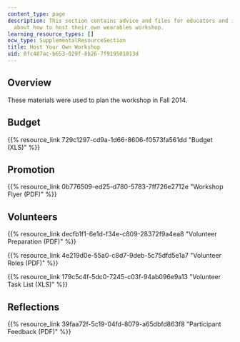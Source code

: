 ```yaml
---
content_type: page
description: This section contains advice and files for educators and instructors
  about how to host their own wearables workshop.
learning_resource_types: []
ocw_type: SupplementalResourceSection
title: Host Your Own Workshop
uid: 0fc487ac-b653-029f-8b26-7f919501013d
---
```


Overview
--------

These materials were used to plan the workshop in Fall 2014.

Budget
------

{{% resource_link 729c1297-cd9a-1d66-8606-f0573fa561dd "Budget (XLS)" %}}

Promotion
---------

{{% resource_link 0b776509-ed25-d780-5783-7ff726e2712e "Workshop Flyer (PDF)" %}}

Volunteers
----------

{{% resource_link decfb1f1-6e1d-f34e-c809-28372f9a4ea8 "Volunteer Preparation (PDF)" %}}

{{% resource_link 4e219d0e-55a0-c8d7-9deb-5c75dfd5e1a7 "Volunteer Roles (PDF)" %}}

{{% resource_link 179c5c4f-5dc0-7245-c03f-94ab096e9a13 "Volunteer Task List (XLS)" %}}

Reflections
-----------

{{% resource_link 39faa72f-5c19-04fd-8079-a65dbfd863f8 "Participant Feedback (PDF)" %}}